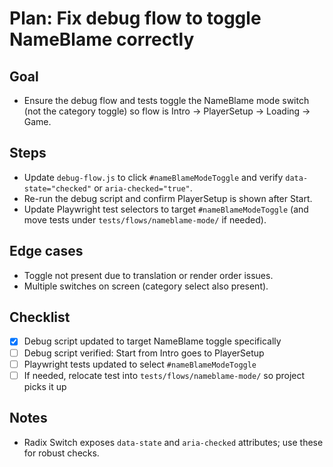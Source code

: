 # Plan: Fix debug flow to toggle NameBlame correctly

## Goal
- Ensure the debug flow and tests toggle the NameBlame mode switch (not the category toggle) so flow is Intro → PlayerSetup → Loading → Game.

## Steps
- Update `debug-flow.js` to click `#nameBlameModeToggle` and verify `data-state="checked"` or `aria-checked="true"`.
- Re-run the debug script and confirm PlayerSetup is shown after Start.
- Update Playwright test selectors to target `#nameBlameModeToggle` (and move tests under `tests/flows/nameblame-mode/` if needed).

## Edge cases
- Toggle not present due to translation or render order issues.
- Multiple switches on screen (category select also present).

## Checklist
- [x] Debug script updated to target NameBlame toggle specifically
- [ ] Debug script verified: Start from Intro goes to PlayerSetup
- [ ] Playwright tests updated to select `#nameBlameModeToggle`
- [ ] If needed, relocate test into `tests/flows/nameblame-mode/` so project picks it up

## Notes
- Radix Switch exposes `data-state` and `aria-checked` attributes; use these for robust checks.

